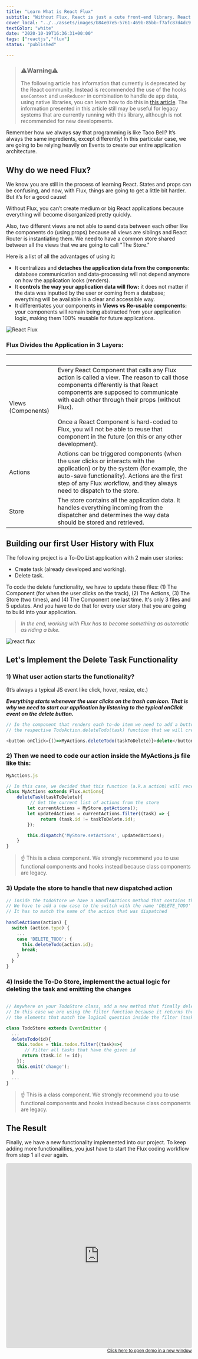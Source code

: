 ```yaml
---
title: "Learn What is React Flux"
subtitle: "Without Flux, React is just a cute front-end library. React Flux will make it a framework, giving your application a defined structure, taking care of the data-processing layer, and more about flux."
cover_local: "../../assets/images/b84e07e5-5761-469b-85bb-f7afc87d4dc9.png"
textColor: "white"
date: "2020-10-19T16:36:31+00:00"
tags: ["reactjs","flux"]
status: "published"

---
```


> ### ⚠️Warning⚠️
> The following article has information that currently is deprecated by the React community. Instead is recommended the use of the hooks `useContext` and `useReducer` in combination to handle de app data, using native libraries, you can learn how to do this in [this article](https://4geeks.com/). The information presented in this article still may be useful for legacy systems that are currently running with this library, although is not recommended for new developments.

Remember how we always say that programming is like Taco Bell? It’s always the same ingredients, except differently! In this particular case, we are going to be relying heavily on Events to create our entire application architecture.

## Why do we need Flux?

We know you are still in the process of learning React. States and props can be confusing, and now, with Flux, things are going to get a little bit harder. But it’s for a good cause!

Without Flux, you can’t create medium or big React applications because everything will become disorganized pretty quickly.

Also, two different views are not able to send data between each other like the components do (using props) because all views are siblings and React Router is instantiating them. We need to have a common store shared between all the views that we are going to call "The Store."

Here is a list of all the advantages of using it:

+ It centralizes and **detaches the application data from the components:** database communication and data-processing will not depend anymore on how the application looks (renders).
+ It **controls the way your application data will flow:** it does not matter if the data was inputted by the user or coming from a database; everything will be available in a clear and accessible way.
+ It differentiates your components in **Views vs Re-usable components:** your components will remain being abstracted from your application logic, making them 100% reusable for future applications.

![React Flux](https://github.com/breatheco-de/content/blob/master/src/assets/images/aa1a5994-8de9-4d24-99ce-3a0d686c30bd.png?raw=true)

### Flux Divides the Application in 3 Layers:

|&nbsp;     |&nbsp;       |
|:-----------|:----------------|
Views (Components)     |Every React Component that calls any Flux action is called a view. The reason to call those components differently is that React components are supposed to communicate with each other through their props (without Flux).<br> <br>Once a React Component is hard-coded to Flux, you will not be able to reuse that component in the future (on this or any other development).       |
|Actions       |Actions can be triggered components (when the user clicks or interacts with the application) or by the system (for example, the auto-save functionality). Actions are the first step of any Flux workflow, and they always need to dispatch to the store.      |
|Store        |The store contains all the application data. It handles everything incoming from the dispatcher and determines the way data should be stored and retrieved.            |

## Building our first User History with Flux

The following project is a To-Do List application with 2 main user stories:

+ Create task (already developed and working).
+ Delete task.

To code the delete functionality, we have to update these files: (1) The Component (for when the user clicks on the track), (2) The Actions, (3) The Store (two times), and (4) The Component one last time. It's only 3 files and 5 updates. And you have to do that for every user story that you are going to build into your application.

> *In the end, working with Flux has to become something as automatic as riding a bike.*

![react flux](https://github.com/breatheco-de/content/blob/master/src/assets/images/77c93bfa-92cb-44e3-a7c5-c959e27c5ccc.jpeg?raw=true)

## Let's Implement the Delete Task Functionality

### 1) What user action starts the functionality?

(It’s always a typical JS event like click, hover, resize, etc.)

***Everything starts whenever the user clicks on the trash can icon. That is why we need to start our application by listening to the typical onClick event on the delete button.***

```javascript
// In the component that renders each to-do item we need to add a button and also an onClick listener that calls 
// the respective TodoAction.deleteTodo(task) function that we will create on the actions: 

<button onClick={()=>MyActions.deleteTodo(taskToDelete)}>delete</button>
```

### 2) Then we need to code our action inside the MyActions.js file like this:

```javascript
MyActions.js

// In this case, we decided that this function (a.k.a action) will receive the ID of the task to be deleted. 
class MyActions extends Flux.Actions{
    deleteTask(taskToDelete){
         // Get the current list of actions from the store 
        let currentActions = MyStore.getActions();
        let updatedActions = currentActions.filter((task) => {
             return (task.id != taskToDelete.id);
        });

        this.dispatch('MyStore.setActions', updatedActions);
    }
}
```

> ☝ This is a class component. We strongly recommend you to use functional components and hooks instead because class components are legacy.

### 3) Update the store to handle that new dispatched action

```javascript
// Inside the todoStore we have a HandleActions method that contains the logic to handle each dispatched action
// We have to add a new case to the switch with the name 'DELETE_TODO'  
// It has to match the name of the action that was dispatched
  
handleActions(action) {
  switch (action.type) {
    ...
    case 'DELETE_TODO': {
      this.deleteTodo(action.id);
      break;
    }
  }
}
```

### 4) Inside the To-Do Store, implement the actual logic for deleting the task and emitting the changes

```javascript

// Anywhere on your TodoStore class, add a new method that finally deletes the task from the todo list. 
// In this case we are using the filter function because it returns the same array but only with 
// the elements that match the logical question inside the filter (task.id != id) 

class TodoStore extends EventEmitter {
  ...
  deleteTodo(id){
    this.todos = this.todos.filter((task)=>{
       // Filter all tasks that have the given id 
      return (task.id != id);
    });
    this.emit('change');
  }
  ...
}
```

> ☝ This is a class component. We strongly recommend you to use functional components and hooks instead because class components are legacy.

## The Result

Finally, we have a new functionality implemented into our project. To keep adding more functionalities, you just have to start the Flux coding workflow from step 1 all over again.

<iframe src="https://codesandbox.io/embed/j1nvpono23" style="width:100%; height:500px; border:0; border-radius: 4px; overflow:hidden;" sandbox="allow-modals allow-forms allow-popups allow-scripts allow-same-origin"></iframe>

<div align="right"><small><a href="https://codesandbox.io/embed/j1nvpono23">Click here to open demo in a new window</a></small></div>



